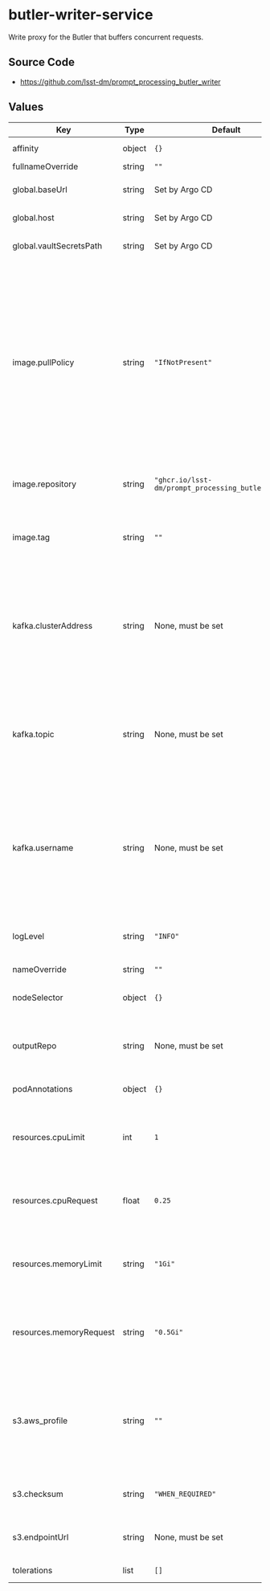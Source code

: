 # butler-writer-service

Write proxy for the Butler that buffers concurrent requests.

## Source Code

* <https://github.com/lsst-dm/prompt_processing_butler_writer>

## Values

| Key | Type | Default | Description |
|-----|------|---------|-------------|
| affinity | object | `{}` | Affinity rules for the pod |
| fullnameOverride | string | `""` |  |
| global.baseUrl | string | Set by Argo CD | Base URL for the environment |
| global.host | string | Set by Argo CD | Host name for ingress |
| global.vaultSecretsPath | string | Set by Argo CD | Base path for Vault secrets |
| image.pullPolicy | string | `"IfNotPresent"` | When to download an image. `IfNotPresent` uses a cached image if possible, and is the best choice for stable releases. `Always` checks for the latest tag online, and is needed for development builds. |
| image.repository | string | `"ghcr.io/lsst-dm/prompt_processing_butler_writer"` | Image to use for the Butler writer service |
| image.tag | string | `""` | Docker container version to use for the Butler writer service |
| kafka.clusterAddress | string | None, must be set | Address of Kafka broker containing Prompt Processing output events, for consumption by the Butler writer service. |
| kafka.topic | string | None, must be set | Kafka topic containing Prompt Processing output events, for consumption by the Butler writer service. |
| kafka.username | string | None, must be set | Username for Kafka broker containing Prompt Processing output events, for consumption by the Butler writer service. |
| logLevel | string | `"INFO"` | Global logging level to use in the writer service. |
| nameOverride | string | `""` |  |
| nodeSelector | object | `{}` | Node selection rules for the pod |
| outputRepo | string | None, must be set | URI to the repo the writer should write to. |
| podAnnotations | object | `{}` | Pod annotations for the writer |
| resources.cpuLimit | int | `1` | The maximum cpu cores for the Butler writer service. |
| resources.cpuRequest | float | `0.25` | The cpu cores requested for the Butler writer service. |
| resources.memoryLimit | string | `"1Gi"` | The maximum memory limit for the Butler writer service. |
| resources.memoryRequest | string | `"0.5Gi"` | The minimum memory to request for the Butler writer service. |
| s3.aws_profile | string | `""` | If set, specify a S3 credential profile from the credential file. If empty, the `default` profile is used. |
| s3.checksum | string | `"WHEN_REQUIRED"` | If set, configure S3 checksum options. |
| s3.endpointUrl | string | None, must be set | S3 endpoint where datasets are buffered. |
| tolerations | list | `[]` | Tolerations for the pod |
